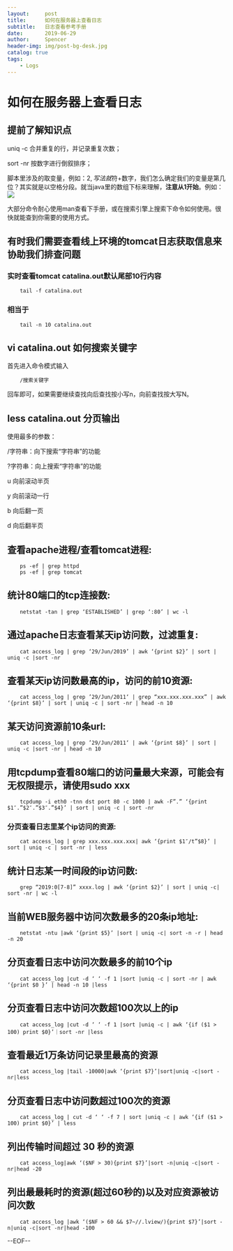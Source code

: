 ```yaml
---
layout:     post
title:      如何在服务器上查看日志
subtitle:   日志查看参考手册
date:       2019-06-29
author:     Spencer
header-img: img/post-bg-desk.jpg
catalog: true
tags:
    - Logs
---
```


# 如何在服务器上查看日志

## 提前了解知识点
uniq -c 合并重复的行，并记录重复次数；

sort -nr 按数字进行倒叙排序；

脚本里涉及的取变量，例如：$2,写法就$符+数字，我们怎么确定我们的变量是第几位？其实就是以空格分段。就当java里的数组下标来理解，**注意从1开始**。例如：
![](https://spencerzhang.github.io/resource/738441AE5BF08B8.png)

大部分命令耐心使用man查看下手册，或在搜索引擎上搜索下命令如何使用。很快就能查到你需要的使用方式。

## 有时我们需要查看线上环境的tomcat日志获取信息来协助我们排查问题
### 实时查看tomcat catalina.out默认尾部10行内容
```shell
    tail -f catalina.out
```
### 相当于
```shell
    tail -n 10 catalina.out
```
## vi catalina.out 如何搜索关键字
首先进入命令模式输入
```shell
    /搜索关键字
```
回车即可，如果需要继续查找向后查找按小写n，向前查找按大写N。

## less catalina.out 分页输出
使用最多的参数：

/字符串：向下搜索“字符串”的功能

?字符串：向上搜索“字符串”的功能

u  向前滚动半页

y  向前滚动一行

b  向后翻一页

d  向后翻半页

## 查看apache进程/查看tomcat进程:
```shell
    ps -ef | grep httpd
    ps -ef | grep tomcat
```
## 统计80端口的tcp连接数:
```shell
    netstat -tan | grep ‘ESTABLISHED’ | grep ‘:80’ | wc -l
```
## 通过apache日志查看某天ip访问数，过滤重复:
```shell
    cat access_log | grep ‘29/Jun/2019’ | awk ‘{print $2}’ | sort | uniq -c |sort -nr
```
## 查看某天ip访问数最高的ip，访问的前10资源:
```shell
    cat access_log | grep ’29/Jun/2011‘ | grep “xxx.xxx.xxx.xxx” | awk ‘{print $8}’ | sort | uniq -c | sort -nr | head -n 10
```
## 某天访问资源前10条url:
```shell
    cat access_log | grep ’29/Jun/2011‘ | awk ‘{print $8}’ | sort | uniq -c |sort -nr | head -n 10
```
## 用tcpdump查看80端口的访问量最大来源，可能会有无权限提示，请使用sudo xxx
```shell
    tcpdump -i eth0 -tnn dst port 80 -c 1000 | awk -F”.” ‘{print $1″.”$2″.”$3″.”$4}’ | sort | uniq -c | sort -nr
```
### 分页查看日志里某个ip访问的资源:
```shell
    cat access_log | grep xxx.xxx.xxx.xxx| awk ‘{print $1″/t”$8}’ | sort | uniq -c | sort -nr | less
```
## 统计日志某一时间段的ip访问数:
```shell
    grep “2019:0[7-8]” xxxx.log | awk ‘{print $2}’ | sort | uniq -c| sort -nr | wc -l
```
## 当前WEB服务器中访问次数最多的20条ip地址:
```shell
    netstat -ntu |awk ‘{print $5}’ |sort | uniq -c| sort -n -r | head -n 20
```
## 分页查看日志中访问次数最多的前10个ip
```shell
    cat access_log |cut -d ‘ ‘ -f 1 |sort |uniq -c | sort -nr | awk ‘{print $0 }’ | head -n 10 |less
```
## 分页查看日志中访问次数超100次以上的ip
```shell
    cat access_log |cut -d ‘ ‘ -f 1 |sort |uniq -c | awk ‘{if ($1 > 100) print $0}’｜sort -nr |less
```
## 查看最近1万条访问记录里最高的资源
```shell
    cat access_log |tail -10000|awk ‘{print $7}’|sort|uniq -c|sort -nr|less
```
## 分页查看日志中访问数超过100次的资源
```shell
    cat access_log | cut -d ‘ ‘ -f 7 | sort |uniq -c | awk ‘{if ($1 > 100) print $0}’ | less
```
## 列出传输时间超过 30 秒的资源
```shell
    cat access_log|awk ‘($NF > 30){print $7}’|sort -n|uniq -c|sort -nr|head -20
```
## 列出最最耗时的资源(超过60秒的)以及对应资源被访问次数
```shell
    cat access_log |awk ‘($NF > 60 && $7~//.lview/){print $7}’|sort -n|uniq -c|sort -nr|head -100
```

--EOF--
